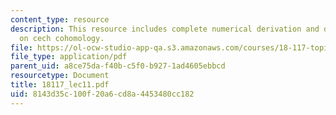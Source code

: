 ```yaml
---
content_type: resource
description: This resource includes complete numerical derivation and description
  on cech cohomology.
file: https://ol-ocw-studio-app-qa.s3.amazonaws.com/courses/18-117-topics-in-several-complex-variables-spring-2005/8143d35c100f20a6cd8a4453480cc182_18117_lec11.pdf
file_type: application/pdf
parent_uid: a8ce75da-f40b-c5f0-b927-1ad4605ebbcd
resourcetype: Document
title: 18117_lec11.pdf
uid: 8143d35c-100f-20a6-cd8a-4453480cc182
---
```

